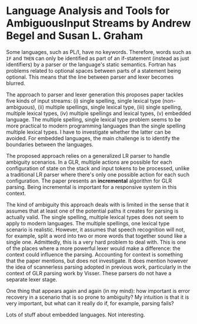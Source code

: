 # Language Analysis and Tools for AmbiguousInput Streams by Andrew Begel and Susan L. Graham

Some languages, such as PL/I, have no keywords. Therefore, words such as ``IF`` and ``THEN`` can only be identified as part of an if-statement (instead as just identifiers) by a parser or the language's static semantics. Fortran has problems related to optional spaces between parts of a statement being optional. This means that the line between parser and lexer becomes blurred.

The approach to parser and lexer generation this proposes paper tackles five kinds of input streams: (i) single spelling, single lexical type (non-ambiguous), (ii) multiple spellings, single lexical type, (iii) single spelling, multiple lexical types, (iv) multiple spellings and lexical types, (v) embedded language. The multiple spelling, single lexical type problem seems to be more practical to modern programming languages than the single spelling multiple lexical types. I have to investigate  whether the latter can be avoided. For embedded languages, the main challenge is to identify the boundaries between the languages. 

The proposed approach relies on a generalized LR parser to handle ambiguity scenarios. In a GLR, multiple actions are possible for each configuration of state on the stack and input tokens to be processed, unlike a traditional LR parser where there's only one possible action for each such configuration. The paper presents an **incremental** algorithm for GLR parsing. Being incremental is important for a responsive system in this context. 

The kind of ambiguity this approach deals with is limited in the sense that it assumes that at least one of the potential paths it creates for parsing is actually valid. The single spelling, multiple lexical types does not seem to apply to modern languages. The multiple spellings, one lexical type scenario is realistic. However, it assumes that speech recognition will not, for example, split a word into two or more words that together sound like a single one. Admittedly, this is a very hard problem to deal with. This is one of the places where a more powerful lexer would make a difference: the context could influence the parsing. Accounting for context is something that the paper mentions, but does not investigate. It does mention however the idea of scannerless parsing adopted in previous work, particularly in the context of GLR parsing work by Visser. These parsers do not have a separate lexer stage. 

One thing that appears again and again (in my mind): how important is error recovery in a scenario that is so prone to ambiguity? My intuition is that it is very important, but what can it really do if, for example, parsing fails?

Lots of stuff about embedded languages. Not interesting.